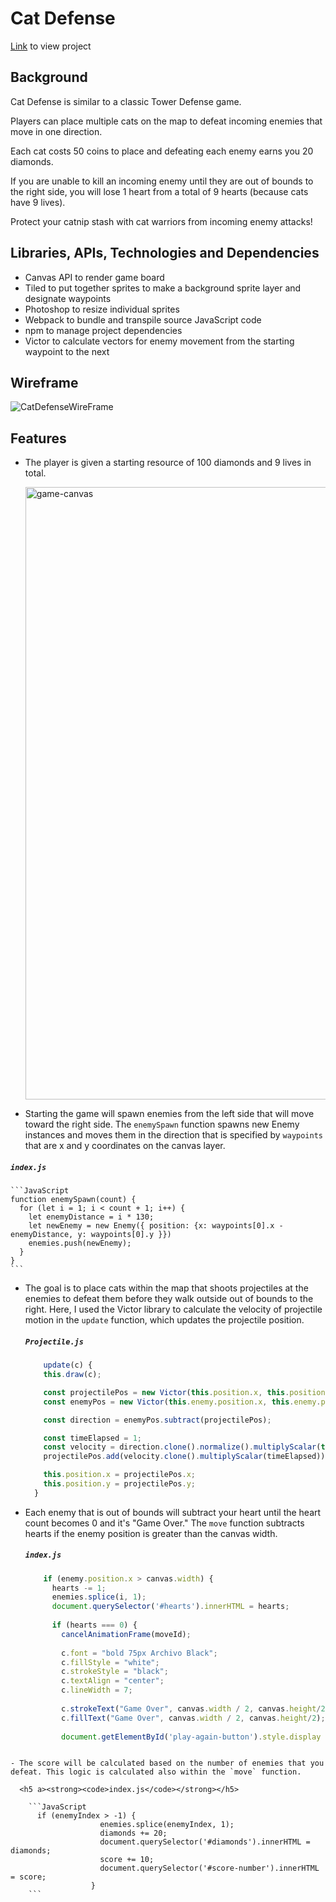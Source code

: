 # Cat Defense
[Link](https://michellechung099.github.io/CatDefense/) to view project 

## Background
Cat Defense is similar to a classic Tower Defense game.

Players can place multiple cats on the map to defeat incoming enemies that move in one direction.

Each cat costs 50 coins to place and defeating each enemy earns you 20 diamonds.

If you are unable to kill an incoming enemy until they are out of bounds to the right side, you will lose 1 heart from a total of 9 hearts (because cats have 9 lives).

Protect your catnip stash with cat warriors from incoming enemy attacks!

## Libraries, APIs, Technologies and Dependencies
* Canvas API to render game board
* Tiled to put together sprites to make a background sprite layer and designate waypoints
* Photoshop to resize individual sprites
* Webpack to bundle and transpile source JavaScript code
* npm to manage project dependencies
* Victor to calculate vectors for enemy movement from the starting waypoint to the next 

## Wireframe

![CatDefenseWireFrame](https://user-images.githubusercontent.com/98190992/229188975-bb404cee-6663-42c3-876d-a5f4c0f8f183.png)

## Features
  - The player is given a starting resource of 100 diamonds and 9 lives in total.

    <img width="980" alt="game-canvas" src="https://github.com/michellechung099/CatDefense/assets/98190992/1d11124f-0303-433e-bd7b-e3e6f81b9d66">

  - Starting the game will spawn enemies from the left side that will move toward the right side. The `enemySpawn` function spawns new Enemy instances and moves them in the direction that is specified by `waypoints` that are x and y coordinates on the canvas layer.

  <h5 a><strong><code>index.js</code></strong></h5>

    ```JavaScript
    function enemySpawn(count) {
      for (let i = 1; i < count + 1; i++) {
        let enemyDistance = i * 130;
        let newEnemy = new Enemy({ position: {x: waypoints[0].x - enemyDistance, y: waypoints[0].y }})
        enemies.push(newEnemy);
      }
    }
    ```

  - The goal is to place cats within the map that shoots projectiles at the enemies to defeat them before they walk outside out of bounds to the right. Here, I used the Victor library to calculate the velocity of projectile motion in the `update` function, which updates the projectile position. 

    <h5 a><strong><code>Projectile.js</code></strong></h5>

    ```JavaScript
        update(c) {
        this.draw(c);
    
        const projectilePos = new Victor(this.position.x, this.position.y);
        const enemyPos = new Victor(this.enemy.position.x, this.enemy.position.y);
    
        const direction = enemyPos.subtract(projectilePos);
    
        const timeElapsed = 1;
        const velocity = direction.clone().normalize().multiplyScalar(this.speed);
        projectilePos.add(velocity.clone().multiplyScalar(timeElapsed));
    
        this.position.x = projectilePos.x;
        this.position.y = projectilePos.y;
      }
    ```

  - Each enemy that is out of bounds will subtract your heart until the heart count becomes 0 and it's "Game Over." The `move` function subtracts hearts if the enemy position is greater than the canvas width.

    <h5 a><strong><code>index.js</code></strong></h5>
  
    ```JavaScript
        if (enemy.position.x > canvas.width) {
          hearts -= 1;
          enemies.splice(i, 1);
          document.querySelector('#hearts').innerHTML = hearts;
  
          if (hearts === 0) {
            cancelAnimationFrame(moveId);
  
            c.font = "bold 75px Archivo Black";
            c.fillStyle = "white";
            c.strokeStyle = "black";
            c.textAlign = "center";
            c.lineWidth = 7;
  
            c.strokeText("Game Over", canvas.width / 2, canvas.height/2);
            c.fillText("Game Over", canvas.width / 2, canvas.height/2);
  
            document.getElementById('play-again-button').style.display = "block";

  ```

  - The score will be calculated based on the number of enemies that you defeat. This logic is calculated also within the `move` function.

    <h5 a><strong><code>index.js</code></strong></h5>
    
      ```JavaScript
        if (enemyIndex > -1) {
                      enemies.splice(enemyIndex, 1);
                      diamonds += 20;
                      document.querySelector('#diamonds').innerHTML = diamonds;
                      score += 10;
                      document.querySelector('#score-number').innerHTML = score;
                    }
      ```


